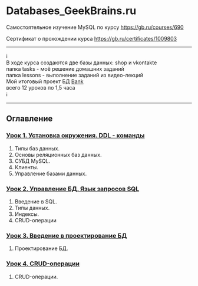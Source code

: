 # Databases_GeekBrains.ru
Самостоятельное изучение MySQL по курсу https://gb.ru/courses/690

Сертификат о прохождении курса https://gb.ru/certificates/1009803

_________
:information_source:             
В ходе курса создаются две базы данных: shop и vkontakte        
папка tasks - моё решение домашних заданий            
папка lessons - выполнение заданий из видео-лекций          
Moй итоговый проект БД [Bank]()          
всего 12 уроков по 1,5 часа          
:information_source:                
_________

## Оглавление

### [Урок 1. Установка окружения. DDL - команды](https://github.com/kornilovaap/Databases_GeekBrains.ru/tree/master/lesson_1)
1. Типы баз данных.     
2. Основы реляционных баз данных.     
3. СУБД MySQL.    
4. Клиенты.    
5. Управление базами данных.       
    
### [Урок 2. Управление БД. Язык запросов SQL](https://github.com/kornilovaap/Databases_GeekBrains.ru/tree/master/lesson_2)    
1. Введение в SQL.     
2. Типы данных.     
3. Индексы.     
4. CRUD-операции     
    
### [Урок 3. Введение в проектирование БД](https://github.com/kornilovaap/Databases_GeekBrains.ru/tree/master/lesson_3)     
1. Проектирование БД.    
    
### [Урок 4. CRUD-операции](https://github.com/kornilovaap/Databases_GeekBrains.ru/tree/master/lesson_4)    
1. CRUD-операции.    

